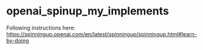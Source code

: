 # openai_spinup_my_implements

Following instructions here:  https://spinningup.openai.com/en/latest/spinningup/spinningup.html#learn-by-doing
